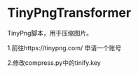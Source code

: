 # TinyPngTransformer
TinyPng脚本，用于压缩图片。

1.前往https://tinypng.com/ 申请一个账号

2.修改compress.py中的tinify.key

